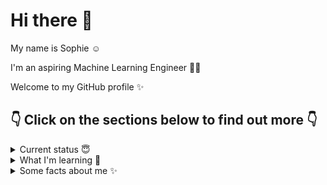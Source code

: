 # Hi there 👋 

My name is Sophie ☺️ 

I'm an aspiring Machine Learning Engineer 👩‍💻

Welcome to my GitHub profile ✨

## 👇 Click on the sections below to find out more 👇

<details>
<summary>Current status 😇</summary>

- Working full time at a tech startup in Quality Assurance
- Studying Data Science and Machine Learning in my spare time
</details>

<details>
<summary>What I'm learning 🧠 </summary>

- **JavaScript** _(Codecademy, SheCodes)_
- **HTML/CSS** _(SheCodes)_
- **Python** _(Codecademy, CoGrammar)_
- **Data Science** _(Codecademy, CoGrammar)_
- **Machine Learning** _(Codecademy, CoGrammar)_
</details>

<details>
  <summary>Some facts about me ✨</summary>

  - My favourite book is Thomas Kuhn's _The Structure of Scientific Revolutions_
  - I studied at UCL and Cambridge
  - I play the piano, guitar and _attempt_ to sing!
</details>




<!--
**sophieosiecki/sophieosiecki** is a ✨ _special_ ✨ repository because its `README.md` (this file) appears on your GitHub profile.

Here are some ideas to get you started:

- 🔭 I’m currently working on ...
- 🌱 I’m currently learning ...
- 👯 I’m looking to collaborate on ...
- 🤔 I’m looking for help with ...
- 💬 Ask me about ...
- 📫 How to reach me: ...
- 😄 Pronouns: ...
- ⚡ Fun fact: ...
-->
